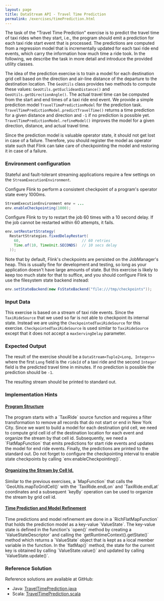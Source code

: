```yaml
---
layout: page
title: DataStream API - Travel Time Prediction
permalink: /exercises/timePrediction.html
---
```


The task of the "Travel Time Prediction" exercise is to predict the travel time of taxi rides when they start, i.e., the program should emit a prediction for each taxi ride start event that is processed. The predictions are computed from a regression model that is incrementally updated for each taxi ride end events, which carry the information how much time a ride took. In the following, we describe the task in more detail and introduce the provided utility classes.

The idea of the prediction exercise is to train a model for each destination grid cell based on the direction and air-line distance of the departure to the destination location. The `GeoUtils` class provides two methods to compute these values: `GeoUtils.getEuclideanDistance()` and `GeoUtils.getDirectionAngle()`. The actual travel time can be computed from the start and end times of a taxi ride end event. We provide a simple prediction model `TravelTimePredictionModel` for the prediction task. `TravelTimePredictionModel.predictTravelTime()` returns a time prediction for a given distance and direction and `-1` if no prediction is possible yet. `TravelTimePredictionModel.refineModel()` improves the model for a given direction, distance, and actual travel time.  

Since the prediction model is valuable operator state, it should not get lost in case of a failure. Therefore, you should register the model as operator state such that Flink can take care of checkpointing the model and restoring it in case of a failure.

### Environment configuration

Stateful and fault-tolerant streaming applications require a few settings on the `StreamExecutionEnvironment`.

Configure Flink to perform a consistent checkpoint of a program's operator state every 1000ms.

~~~java
StreamExecutionEnvironment env = ...
env.enableCheckpointing(1000);
~~~~

Configure Flink to try to restart the job 60 times with a 10 second delay. If the job cannot be restarted within 60 attempts, it fails.

~~~java
env.setRestartStrategy(
  RestartStrategies.fixedDelayRestart(
    60,                            // 60 retries
    Time.of(10, TimeUnit.SECONDS)  // 10 secs delay
  ));
~~~~

Note that by default, Flink's checkpoints are persisted on the JobManager's heap. This is usually fine for development and testing, so long as your application doesn't have large amounts of state. But this exercise is likely to keep too much state for that to suffice, and you should configure Flink to use the filesystem state backend instead:

~~~java
env.setStateBackend(new FsStateBackend("file:///tmp/checkpoints"));
~~~

### Input Data

This exercise is based on a stream of taxi ride events. Since the `TaxiRideSource` that we used so far is not able to checkpoint its internal state. Instead we are using the `CheckpointedTaxiRideSource` for this exercise. `CheckpointedTaxiRideSource` is used similar to `TaxiRideSource` except that it does not accept a `maxServingDelay` parameter.

### Expected Output

The result of the exercise should be a `DataStream<Tuple2<Long, Integer>>` where the first `Long` field is the `rideId` of a taxi ride and the second `Integer` field is the predicted travel time in minutes. If no prediction is possible the prediction should be `-1`.

The resulting stream should be printed to standard out.

### Implementation Hints

<div class="panel-group" id="accordion" role="tablist" aria-multiselectable="true">
  <div class="panel panel-default">
    <div class="panel-heading" role="tab" id="headingOne">
      <h4 class="panel-title">
        <a class="collapsed" role="button" data-toggle="collapse" data-parent="#accordion" href="#collapseOne" aria-expanded="false" aria-controls="collapseOne">
Program Structure
        </a>
      </h4>
    </div>
    <div id="collapseOne" class="panel-collapse collapse" role="tabpanel" aria-labelledby="headingOne">
      <div class="panel-body" markdown="span">
The program starts with a `TaxiRide` source function and requires a filter transformation to remove all records that do not start or end in New York City. Since we want to build a model for each destination grid cell, we need to compute grid cell id of the destination location for each event and organize the stream by that cell id. Subsequently, we need a `FlatMapFunction` that emits predictions for start ride events and updates the model for end ride events. Finally, the predictions are printed to the standard out.
Do not forget to configure the checkpointing interval to enable state checkpoints by calling `env.enableCheckpointing()`.
      </div>
    </div>
  </div>
  <div class="panel panel-default">
    <div class="panel-heading" role="tab" id="headingFive">
      <h4 class="panel-title">
        <a class="collapsed" role="button" data-toggle="collapse" data-parent="#accordion" href="#collapseFive" aria-expanded="false" aria-controls="collapseFive">
Organizing the Stream by Cell Id.
        </a>
      </h4>
    </div>
    <div id="collapseFive" class="panel-collapse collapse" role="tabpanel" aria-labelledby="headingFive">
      <div class="panel-body" markdown="span">
Similar to the previous exercises, a `MapFunction` that calls the `GeoUtils.mapToGridCell()` with the `TaxiRide.endLon` and `TaxiRide.endLat` coordinates and a subsequent `keyBy` operation can be used to organize the stream by grid cell id.
      </div>
    </div>
  </div>
  <div class="panel panel-default">
    <div class="panel-heading" role="tab" id="headingTwo">
      <h4 class="panel-title">
        <a class="collapsed" role="button" data-toggle="collapse" data-parent="#accordion" href="#collapseTwo" aria-expanded="false" aria-controls="collapseTwo">
Time Prediction and Model Refinement
        </a>
      </h4>
    </div>
    <div id="collapseTwo" class="panel-collapse collapse" role="tabpanel" aria-labelledby="headingTwo">
      <div class="panel-body" markdown="span">
Time predictions and model refinement are done in a `RichFlatMapFunction` that holds the prediction model as a key-value `ValueState`. The key-value state is defined in the function's `open()` method by creating a `ValueStateDescriptor` and calling the `getRuntimeContext().getState()` method which returns a `ValueState` object that is kept as a local member variable in the function. In the `flatMap()` method, the state for the current key is obtained by calling `ValueState.value()` and updated by calling `ValueState.update()`.
      </div>
    </div>
  </div>
</div>

### Reference Solution

Reference solutions are available at GitHub:

- Java: [TravelTimePrediction.java]({{site.javaexamples}}//datastream_java/state/TravelTimePrediction.java)
- Scala: [TravelTimePrediction.scala]({{site.scalaexamples}}/datastream_scala/state/TravelTimePrediction.scala)
